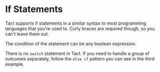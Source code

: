 # If Statements

Tact supports if statements in a similar syntax to most programming languages that you're used to. Curly braces are required though, so you can't leave them out.

The condition of the statement can be any boolean expression.

There is no `switch` statement in Tact. If you need to handle a group of outcomes separately, follow the `else if` pattern you can see in the third example.
